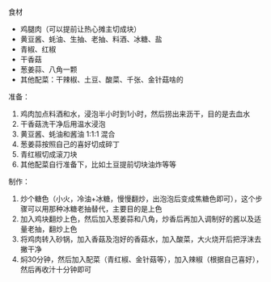 食材
- 鸡腿肉（可以提前让热心摊主切成块）
- 黄豆酱、蚝油、生抽、老抽、料酒、冰糖、盐
- 青椒、红椒
- 干香菇
- 葱姜蒜、八角一颗
- 其他配菜：干辣椒、土豆、酸菜、千张、金针菇啥的

准备：

1. 鸡肉加点料酒和水，浸泡半小时到1小时，然后捞出来沥干，目的是去血水
2. 干香菇洗干净后用温水浸泡
3. 黄豆酱、蚝油和酱油 1:1:1 混合
4. 葱姜蒜按照自己的喜好切成碎丁
5. 青红椒切成滚刀块
6. 其他配菜自行准备下，比如土豆提前切块油炸等等

制作：

1. 炒个糖色（小火，冷油+冰糖，慢慢翻炒，出泡泡后变成焦糖色即可），这个步骤可以用那种冰糖老抽替代，主要目的是上色
2. 加入鸡块翻炒上色，然后加入葱姜蒜和八角，炒香后再加入调制好的酱以及适量老抽，翻炒上色
3. 将鸡肉转入砂锅，加入香菇及泡好的香菇水，加入酸菜，大火烧开后把浮沫去撇干净
4. 焖30分钟，然后加入配菜（青红椒、金针菇等），加入辣椒（根据自己喜好），然后再收汁十分钟即可
